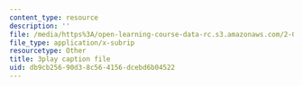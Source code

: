 ```yaml
---
content_type: resource
description: ''
file: /media/https%3A/open-learning-course-data-rc.s3.amazonaws.com/2-003sc-engineering-dynamics-fall-2011/db9cb25690d38c564156dcebd6b04522_iMz0LiqjFmE.srt
file_type: application/x-subrip
resourcetype: Other
title: 3play caption file
uid: db9cb256-90d3-8c56-4156-dcebd6b04522
---
```

